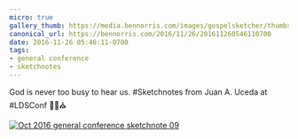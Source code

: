 ```yaml
---
micro: true
gallery_thumb: https://media.bennorris.com/images/gospelsketcher/thumbs/oct-16-1-uceda.jpg
canonical_url: https://bennorris.com/2016/11/26/201611260546110700
date: 2016-11-26 05:46:11-0700
tags:
- general conference
- sketchnotes
---
```


God is never too busy to hear us. #Sketchnotes from Juan A. Uceda at #LDSConf ✍🏼⛪️

[![Oct 2016 general conference sketchnote 09](https://media.bennorris.com/images/gospelsketcher/general-conference/oct-2016/oct-16-1-uceda.jpg)](https://media.bennorris.com/images/gospelsketcher/general-conference/oct-2016/oct-16-1-uceda.jpg)
